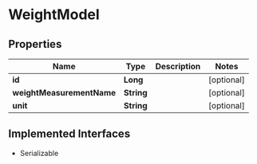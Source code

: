 

# WeightModel


## Properties

Name | Type | Description | Notes
------------ | ------------- | ------------- | -------------
**id** | **Long** |  |  [optional]
**weightMeasurementName** | **String** |  |  [optional]
**unit** | **String** |  |  [optional]


## Implemented Interfaces

* Serializable


